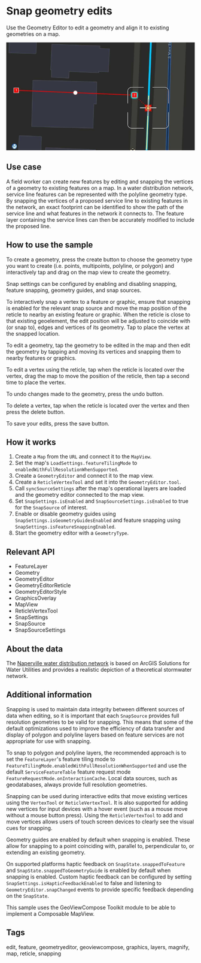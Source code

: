 # Snap geometry edits

Use the Geometry Editor to edit a geometry and align it to existing geometries on a map.

![Image of Snap geometry edits](snap-geometry-edits.png)

## Use case

A field worker can create new features by editing and snapping the vertices of a geometry to existing features on a map. In a water distribution network, service line features can be represented with the polyline geometry type. By snapping the vertices of a proposed service line to existing features in the network, an exact footprint can be identified to show the path of the service line and what features in the network it connects to. The feature layer containing the service lines can then be accurately modified to include the proposed line.

## How to use the sample

To create a geometry, press the create button to choose the geometry type you want to create (i.e. points, multipoints, polyline, or polygon) and interactively tap and drag on the map view to create the geometry.

Snap settings can be configured by enabling and disabling snapping, feature snapping, geometry guides, and snap sources.

To interactively snap a vertex to a feature or graphic, ensure that snapping is enabled for the relevant snap source and move the map position of the reticle to nearby an existing feature or graphic. When the reticle is close to that existing geoelement, the edit position will be adjusted to coincide with (or snap to), edges and vertices of its geometry. Tap to place the vertex at the snapped location.

To edit a geometry, tap the geometry to be edited in the map and then edit the geometry by tapping and moving its vertices and snapping them to nearby features or graphics.

To edit a vertex using the reticle, tap when the reticle is located over the vertex, drag the map to move the position of the reticle, then tap a second time to place the vertex.

To undo changes made to the geometry, press the undo button.

To delete a vertex, tap when the reticle is located over the vertex and then press the delete button.

To save your edits, press the save button.

## How it works

1. Create a `Map` from the `URL` and connect it to the `MapView`.
2. Set the map's `LoadSettings.featureTilingMode` to `enabledWithFullResolutionWhenSupported`.
3. Create a `GeometryEditor` and connect it to the map view.
4. Create a `ReticleVertexTool` and set it into the `GeometryEditor.tool`.
5. Call `syncSourceSettings` after the map's operational layers are loaded and the geometry editor connected to the map view.
6. Set `SnapSettings.isEnabled` and `SnapSourceSettings.isEnabled` to true for the `SnapSource` of interest.
7. Enable or disable geometry guides using `SnapSettings.isGeometryGuidesEnabled` and feature snapping using `SnapSettings.isFeatureSnappingEnabled`.
8. Start the geometry editor with a `GeometryType`.

## Relevant API

* FeatureLayer
* Geometry
* GeometryEditor
* GeometryEditorReticle
* GeometryEditorStyle
* GraphicsOverlay
* MapView
* ReticleVertexTool
* SnapSettings
* SnapSource
* SnapSourceSettings

## About the data

The [Naperville water distribution network](https://www.arcgis.com/home/item.html?id=b95fe18073bc4f7788f0375af2bb445e) is based on ArcGIS Solutions for Water Utilities and provides a realistic depiction of a theoretical stormwater network.

## Additional information

Snapping is used to maintain data integrity between different sources of data when editing, so it is important that each `SnapSource` provides full resolution geometries to be valid for snapping. This means that some of the default optimizations used to improve the efficiency of data transfer and display of polygon and polyline layers based on feature services are not appropriate for use with snapping.

To snap to polygon and polyline layers, the recommended approach is to set the `FeatureLayer`'s feature tiling mode to `FeatureTilingMode.enabledWithFullResolutionWhenSupported` and use the default `ServiceFeatureTable` feature request mode `FeatureRequestMode.onInteractionCache`. Local data sources, such as geodatabases, always provide full resolution geometries.

Snapping can be used during interactive edits that move existing vertices using the `VertexTool` or `ReticleVertexTool`. It is also supported for adding new vertices for input devices with a hover event (such as a mouse move without a mouse button press). Using the `ReticleVertexTool` to add and move vertices allows users of touch screen devices to clearly see the visual cues for snapping.

Geometry guides are enabled by default when snapping is enabled. These allow for snapping to a point coinciding with, parallel to, perpendicular to, or extending an existing geometry.

On supported platforms haptic feedback on `SnapState.snappedToFeature` and `SnapState.snappedToGeometryGuide` is enabled by default when snapping is enabled. Custom haptic feedback can be configured by setting `SnapSettings.isHapticFeedbackEnabled` to false and listening to `GeometryEditor.snapChanged` events to provide specific feedback depending on the `SnapState`.

This sample uses the GeoViewCompose Toolkit module to be able to implement a Composable MapView.

## Tags

edit, feature, geometryeditor, geoviewcompose, graphics, layers, magnify, map, reticle, snapping

